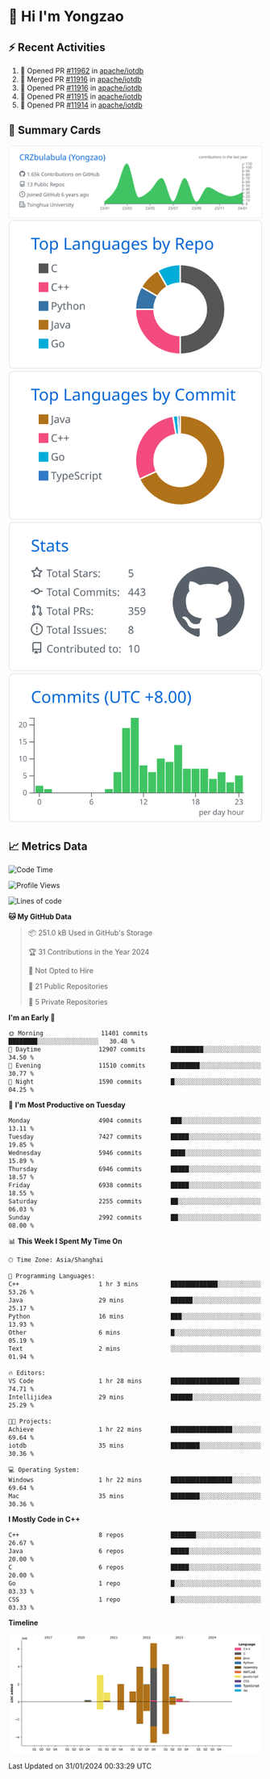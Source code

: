 # 👋 Hi I'm Yongzao

## ⚡ Recent Activities
<!--START_SECTION:activity-->
1. 💪 Opened PR [#11962](https://github.com/apache/iotdb/pull/11962) in [apache/iotdb](https://github.com/apache/iotdb)
2. 🎉 Merged PR [#11916](https://github.com/apache/iotdb/pull/11916) in [apache/iotdb](https://github.com/apache/iotdb)
3. 💪 Opened PR [#11916](https://github.com/apache/iotdb/pull/11916) in [apache/iotdb](https://github.com/apache/iotdb)
4. 💪 Opened PR [#11915](https://github.com/apache/iotdb/pull/11915) in [apache/iotdb](https://github.com/apache/iotdb)
5. 💪 Opened PR [#11914](https://github.com/apache/iotdb/pull/11914) in [apache/iotdb](https://github.com/apache/iotdb)
<!--END_SECTION:activity-->

## 🎑 Summary Cards

[![](https://raw.githubusercontent.com/CRZbulabula/CRZbulabula/main/profile-summary-card-output/github/0-profile-details.svg)](https://github.com/vn7n24fzkq/github-profile-summary-cards)
[![](https://raw.githubusercontent.com/CRZbulabula/CRZbulabula/main/profile-summary-card-output/github/1-repos-per-language.svg)](https://github.com/vn7n24fzkq/github-profile-summary-cards) [![](https://raw.githubusercontent.com/CRZbulabula/CRZbulabula/main/profile-summary-card-output/github/2-most-commit-language.svg)](https://github.com/vn7n24fzkq/github-profile-summary-cards)
[![](https://raw.githubusercontent.com/CRZbulabula/CRZbulabula/main/profile-summary-card-output/github/3-stats.svg)](https://github.com/vn7n24fzkq/github-profile-summary-cards) [![](https://raw.githubusercontent.com/CRZbulabula/CRZbulabula/main/profile-summary-card-output/github/4-productive-time.svg)](https://github.com/vn7n24fzkq/github-profile-summary-cards)

## 📈 Metrics Data

<!--START_SECTION:waka-->
![Code Time](http://img.shields.io/badge/Code%20Time-551%20hrs%2055%20mins-blue)

![Profile Views](http://img.shields.io/badge/Profile%20Views-0-blue)

![Lines of code](https://img.shields.io/badge/From%20Hello%20World%20I%27ve%20Written-25.2%20million%20lines%20of%20code-blue)

**🐱 My GitHub Data** 

> 📦 251.0 kB Used in GitHub's Storage 
 > 
> 🏆 31 Contributions in the Year 2024
 > 
> 🚫 Not Opted to Hire
 > 
> 📜 21 Public Repositories 
 > 
> 🔑 5 Private Repositories 
 > 
**I'm an Early 🐤** 

```text
🌞 Morning                11401 commits       ████████░░░░░░░░░░░░░░░░░   30.48 % 
🌆 Daytime                12907 commits       █████████░░░░░░░░░░░░░░░░   34.50 % 
🌃 Evening                11510 commits       ████████░░░░░░░░░░░░░░░░░   30.77 % 
🌙 Night                  1590 commits        █░░░░░░░░░░░░░░░░░░░░░░░░   04.25 % 
```
📅 **I'm Most Productive on Tuesday** 

```text
Monday                   4904 commits        ███░░░░░░░░░░░░░░░░░░░░░░   13.11 % 
Tuesday                  7427 commits        █████░░░░░░░░░░░░░░░░░░░░   19.85 % 
Wednesday                5946 commits        ████░░░░░░░░░░░░░░░░░░░░░   15.89 % 
Thursday                 6946 commits        █████░░░░░░░░░░░░░░░░░░░░   18.57 % 
Friday                   6938 commits        █████░░░░░░░░░░░░░░░░░░░░   18.55 % 
Saturday                 2255 commits        ██░░░░░░░░░░░░░░░░░░░░░░░   06.03 % 
Sunday                   2992 commits        ██░░░░░░░░░░░░░░░░░░░░░░░   08.00 % 
```


📊 **This Week I Spent My Time On** 

```text
🕑︎ Time Zone: Asia/Shanghai

💬 Programming Languages: 
C++                      1 hr 3 mins         █████████████░░░░░░░░░░░░   53.26 % 
Java                     29 mins             ██████░░░░░░░░░░░░░░░░░░░   25.17 % 
Python                   16 mins             ███░░░░░░░░░░░░░░░░░░░░░░   13.93 % 
Other                    6 mins              █░░░░░░░░░░░░░░░░░░░░░░░░   05.19 % 
Text                     2 mins              ░░░░░░░░░░░░░░░░░░░░░░░░░   01.94 % 

🔥 Editors: 
VS Code                  1 hr 28 mins        ███████████████████░░░░░░   74.71 % 
Intellijidea             29 mins             ██████░░░░░░░░░░░░░░░░░░░   25.29 % 

🐱‍💻 Projects: 
Achieve                  1 hr 22 mins        █████████████████░░░░░░░░   69.64 % 
iotdb                    35 mins             ████████░░░░░░░░░░░░░░░░░   30.36 % 

💻 Operating System: 
Windows                  1 hr 22 mins        █████████████████░░░░░░░░   69.64 % 
Mac                      35 mins             ████████░░░░░░░░░░░░░░░░░   30.36 % 
```

**I Mostly Code in C++** 

```text
C++                      8 repos             ███████░░░░░░░░░░░░░░░░░░   26.67 % 
Java                     6 repos             █████░░░░░░░░░░░░░░░░░░░░   20.00 % 
C                        6 repos             █████░░░░░░░░░░░░░░░░░░░░   20.00 % 
Go                       1 repo              █░░░░░░░░░░░░░░░░░░░░░░░░   03.33 % 
CSS                      1 repo              █░░░░░░░░░░░░░░░░░░░░░░░░   03.33 % 
```



**Timeline**

![Lines of Code chart](https://raw.githubusercontent.com/CRZbulabula/CRZbulabula/main/assets/bar_graph.png)


 Last Updated on 31/01/2024 00:33:29 UTC
<!--END_SECTION:waka-->

